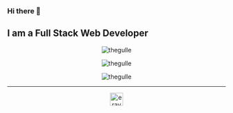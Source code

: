 ### Hi there 👋
## I am a Full Stack Web Developer


<p align="center">
<img src="http://github-profile-summary-cards.vercel.app/api/cards/repos-per-language?username=thegulle&theme=2077" alt="thegulle" />
</p>

<p align="center">
<img src="https://github-readme-stats.vercel.app/api?username=thegulle&show_icons=true&theme=2077" alt="thegulle" />
</p>

<p align="center">
<img src="http://github-profile-summary-cards.vercel.app/api/cards/profile-details?username=thegulle&theme=2077" alt="thegulle" />
</p>

<hr/>

<p align="center">
<a href="https://www.linkedin.com/in/eraygulle/" target="blank">
  <img align="center" src="https://upload.wikimedia.org/wikipedia/commons/thumb/8/81/LinkedIn_icon.svg/2048px-LinkedIn_icon.svg.png" alt="eraygulle" height="30" width="30" />
  </a>
</p>
